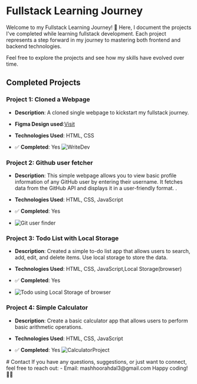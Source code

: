 # Fullstack Learning Journey

Welcome to my Fullstack Learning Journey! 🌟 Here, I document the projects I've completed while learning fullstack development. Each project represents a step forward in my journey to mastering both frontend and backend technologies.

Feel free to explore the projects and see how my skills have evolved over time.

## Completed Projects

### Project 1: Cloned a Webpage

- **Description**: A cloned single webpage to kickstart my fullstack journey.
- **Figma Design used**:<a href="https://www.figma.com/file/nh0V05z3NB87ue9v5PcO3R/writings.dev?type=design&node-id=0%3A1&t=2iQplaIojU3ydAfW-1">Visit</a>
- **Technologies Used**: HTML, CSS
  
- ✅ **Completed**: Yes
![WriteDev](https://github.com/mashhoor-ahdal/roadmap_assignments/assets/101206478/de41c168-6162-4ef5-8d46-70b9d063e878)

### Project 2: Github user fetcher

- **Description**: This simple webpage allows you to view basic profile information of any GitHub user by entering their username. It fetches data from the GitHub API and displays it in a user-friendly format.
.
  
- **Technologies Used**: HTML, CSS, JavaScript
  
- ✅ **Completed**: Yes
- ![Git user finder](https://github.com/mashhoor-ahdal/roadmap_assignments/assets/101206478/eb33cacf-2350-46bb-b6a0-6d892f96014f)

### Project 3: Todo List with Local Storage

- **Description**: Created a simple to-do list app that allows users to search, add, edit, and delete items. Use local storage to store the data.


  
- **Technologies Used**: HTML, CSS, JavaScript,Local Storage(browser)
  
- ✅ **Completed**: Yes
- ![Todo using Local Storage of browser](https://github.com/mashhoor-ahdal/roadmap_assignments/assets/101206478/59f3d28b-0991-42a6-b0b8-19926ef18bc0)

### Project 4: Simple Calculator

- **Description**: Create a basic calculator app that allows users to perform basic arithmetic operations.


  
- **Technologies Used**: HTML, CSS, JavaScript
  
- ✅ **Completed**: Yes
![CalculatorProject](https://github.com/mashhoor-ahdal/roadmap_assignments/assets/101206478/fe9fd82e-3518-4d56-8c62-7a5e63792fc1)


<?-- ## Technologies Explored

- **Frontend**: HTML, CSS, JavaScript
- **Backend**: Node.js, Express
- **Database**: MongoDB
- **Version Control**: Git
- **Other**: RESTful API, CRUD Operations

## What I've Learned

- Developed a solid understanding of frontend and backend technologies.
- Implemented CRUD operations in a fullstack application.
- Explored the use of databases in web development.
- Gained experience in version control using Git.

## Future Goals

- Explore more advanced concepts in fullstack development.
- Build larger and more complex applications.
- Dive into different frontend frameworks (e.g., React, Angular, Vue.js). -->

# Contact

If you have any questions, suggestions, or just want to connect, feel free to reach out:

- Email: mashhoorahdal3@gmail.com


Happy coding! 🚀✨
